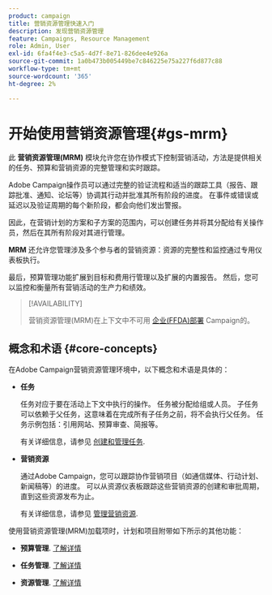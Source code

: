 ```yaml
---
product: campaign
title: 营销资源管理快速入门
description: 发现营销资源管理
feature: Campaigns, Resource Management
role: Admin, User
exl-id: 6fa4f4e3-c5a5-4d7f-8e71-826dee4e926a
source-git-commit: 1a0b473b005449be7c846225e75a227f6d877c88
workflow-type: tm+mt
source-wordcount: '365'
ht-degree: 2%

---
```


# 开始使用营销资源管理{#gs-mrm}

此 **营销资源管理(MRM)** 模块允许您在协作模式下控制营销活动，方法是提供相关的任务、预算和营销资源的完整管理和实时跟踪。

Adobe Campaign操作员可以通过完整的验证流程和适当的跟踪工具（报告、跟踪批准、通知、论坛等）协调其行动并批准其所有阶段的进度。 在事件或错误或延迟以及验证周期的每个新阶段，都会向他们发出警报。

因此，在营销计划的方案和子方案的范围内，可以创建任务并将其分配给有关操作员，然后在其所有阶段对其进行管理。

**MRM** 还允许您管理涉及多个参与者的营销资源：资源的完整性和监控通过专用仪表板执行。

最后，预算管理功能扩展到目标和费用行管理以及扩展的内置报告。 然后，您可以监控和衡量所有营销活动的生产力和绩效。

>[!AVAILABILITY]
>
>营销资源管理(MRM)在上下文中不可用 [企业(FFDA)部署](../../v8/architecture/enterprise-deployment.md) Campaign的。

## 概念和术语 {#core-concepts}

在Adobe Campaign营销资源管理环境中，以下概念和术语是具体的：

* **任务**

  任务对应于要在活动上下文中执行的操作。 任务被分配给组或人员。 子任务可以依赖于父任务，这意味着在完成所有子任务之前，将不会执行父任务。 任务示例包括：引用网站、预算审查、简报等。

  有关详细信息，请参见 [创建和管理任务](creating-and-managing-tasks.md).

* **营销资源**

  通过Adobe Campaign，您可以跟踪协作营销项目（如通信媒体、行动计划、新闻稿等）的进度。 可以从资源仪表板跟踪这些营销资源的创建和审批周期，直到这些资源发布为止。

  有关详细信息，请参见 [管理营销资源](managing-marketing-resources.md).

<!--
>[!NOTE]
>
>For more on Adobe Campaign workspace, refer to [this section](../../platform/using/adobe-campaign-workspace.md).
>  
>Deliveries and communication channels are detailed in [this section](../../delivery/using/steps-about-delivery-creation-steps.md).  
>
>Marketing campaign functionalities are detailed in [this section](../../campaign/using/accessing-marketing-campaigns.md).
-->

使用营销资源管理(MRM)加载项时，计划和项目附带如下所示的其他功能：

* **预算管理**. [了解详情](controlling-costs.md)

* **任务管理**. [了解详情](creating-and-managing-tasks.md)

* **资源管理**. [了解详情](managing-marketing-resources.md)
